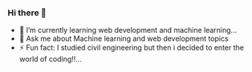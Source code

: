 ### Hi there 👋
- 🌱 I’m currently learning web development and machine learning...
- 💬 Ask me about Machine learning and web development topics
- ⚡ Fun fact: I studied civil engineering but then i decided to enter the world of coding!!...


<!--
**SamAbdallah/SamAbdallah** is a ✨ _special_ ✨ repository because its `README.md` (this file) appears on your GitHub profile.

Here are some ideas to get you started:

- 🔭 I’m currently working on ...
- 🌱 I’m currently learning ...
- 👯 I’m looking to collaborate on ...
- 🤔 I’m looking for help with ...
- 💬 Ask me about ...
- 📫 How to reach me: ...
- 😄 Pronouns: ...
- ⚡ Fun fact: ...
-->
